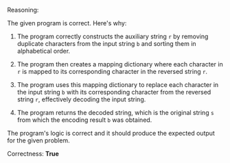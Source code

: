 Reasoning:

The given program is correct. Here's why:

1. The program correctly constructs the auxiliary string `r` by removing duplicate characters from the input string `b` and sorting them in alphabetical order.

2. The program then creates a mapping dictionary where each character in `r` is mapped to its corresponding character in the reversed string `r`.

3. The program uses this mapping dictionary to replace each character in the input string `b` with its corresponding character from the reversed string `r`, effectively decoding the input string.

4. The program returns the decoded string, which is the original string `s` from which the encoding result `b` was obtained.

The program's logic is correct and it should produce the expected output for the given problem.

Correctness: **True**